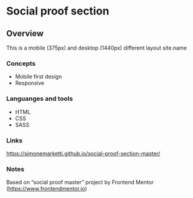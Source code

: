 # Social proof section

## Overview

This is a mobile (375px) and desktop (1440px) different layout site.name

### Concepts

- Mobile first design
- Responsive

### Languanges and tools

- HTML
- CSS
- SASS

### Links

https://simonemarketti.github.io/social-proof-section-master/

### Notes

Based on “social proof master” project by Frontend Mentor (https://www.frontendmentor.io)
